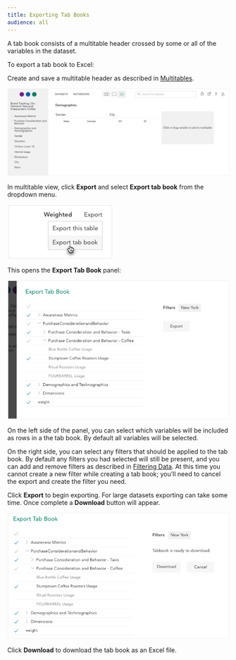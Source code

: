 ```yaml
---
title: Exporting Tab Books
audience: all
---
```


A tab book consists of a multitable header crossed by some or all of the variables in the dataset.

To export a tab book to Excel:

Create and save a multitable header as described in [Multitables](crunch_multitables.html).

![](images/MultitableDefinition.png)

In multitable view, click **Export** and select **Export tab book** from the dropdown menu.

![](images/MultitableDropdown.png)

This opens the **Export Tab Book** panel:

![](images/ExportTabBook.png)

On the left side of the panel, you can select which variables will be included as rows in a the tab book. By default all variables will be selected.

On the right side, you can select any filters that should be applied to the tab book. By default any filters you had selected will still be present, and you can add and remove filters as described in [Filtering Data](crunch_filtering-data.html). At this time you cannot create a new filter while creating a tab book; you'll need to cancel the export and create the filter you need.

Click **Export** to begin exporting. For large datasets exporting can take some time. Once complete a **Download** button will appear.

![](images/TabbookDownload.png)

Click **Download** to download the tab book as an Excel file.

